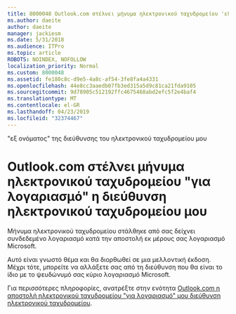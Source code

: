 ```yaml
---
title: 8000048 Outlook.com στέλνει μήνυμα ηλεκτρονικού ταχυδρομείου 'εξ ονόματος' της διεύθυνσης του ηλεκτρονικού ταχυδρομείου μου
ms.author: daeite
author: daeite
manager: jackiesm
ms.date: 5/31/2018
ms.audience: ITPro
ms.topic: article
ROBOTS: NOINDEX, NOFOLLOW
localization_priority: Normal
ms.custom: 8000048
ms.assetid: fe180c8c-d9e5-4a8c-af54-3fe8fa4a4331
ms.openlocfilehash: 44e8cc3aaedb07fb3ed315a5d9c81ca21fda9105
ms.sourcegitcommit: 9d78905c512192ffc4675468abd2efc5f2e4baf4
ms.translationtype: MT
ms.contentlocale: el-GR
ms.lasthandoff: 04/23/2019
ms.locfileid: "32374467"
---
```

"εξ ονόματος" της διεύθυνσης του ηλεκτρονικού ταχυδρομείου μου

# <a name="outlookcom-sends-email-on-behalf-of-my-email-address"></a>Outlook.com στέλνει μήνυμα ηλεκτρονικού ταχυδρομείου "για λογαριασμό" η διεύθυνση ηλεκτρονικού ταχυδρομείου μου

Μήνυμα ηλεκτρονικού ταχυδρομείου στάλθηκε από σας δείχνει συνδεδεμένο λογαριασμό κατά την αποστολή εκ μέρους σας λογαριασμό Microsoft.
  
Αυτό είναι γνωστό θέμα και θα διορθωθεί σε μια μελλοντική έκδοση. Μέχρι τότε, μπορείτε να αλλάξετε σας από τη διεύθυνση που θα είναι το ίδιο με το ψευδώνυμό σας κύριο λογαριασμό Microsoft.
  
Για περισσότερες πληροφορίες, ανατρέξτε στην ενότητα [Outlook.com η αποστολή ηλεκτρονικού ταχυδρομείου "για λογαριασμό" μου διεύθυνση ηλεκτρονικού ταχυδρομείου](https://go.microsoft.com/fwlink/p/?linkid=2001600&amp;clcid=0x409).
  

